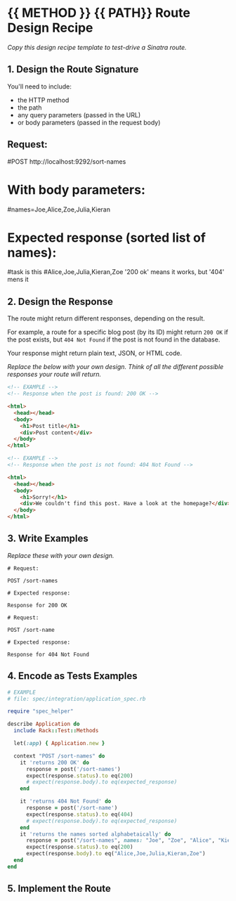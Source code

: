 # {{ METHOD }} {{ PATH}} Route Design Recipe

_Copy this design recipe template to test-drive a Sinatra route._

## 1. Design the Route Signature

You'll need to include:
  * the HTTP method
  * the path
  * any query parameters (passed in the URL)
  * or body parameters (passed in the request body)

  ## Request:
#POST http://localhost:9292/sort-names
# With body parameters:
#names=Joe,Alice,Zoe,Julia,Kieran
# Expected response (sorted list of names):

#task is this 
#Alice,Joe,Julia,Kieran,Zoe
'200 ok' means it works, but '404' mens it

## 2. Design the Response

The route might return different responses, depending on the result.

For example, a route for a specific blog post (by its ID) might return `200 OK` if the post exists, but `404 Not Found` if the post is not found in the database.

Your response might return plain text, JSON, or HTML code. 

_Replace the below with your own design. Think of all the different possible responses your route will return._

```html
<!-- EXAMPLE -->
<!-- Response when the post is found: 200 OK -->

<html>
  <head></head>
  <body>
    <h1>Post title</h1>
    <div>Post content</div>
  </body>
</html>
```

```html
<!-- EXAMPLE -->
<!-- Response when the post is not found: 404 Not Found -->

<html>
  <head></head>
  <body>
    <h1>Sorry!</h1>
    <div>We couldn't find this post. Have a look at the homepage?</div>
  </body>
</html>
```

## 3. Write Examples

_Replace these with your own design._

```
# Request:

POST /sort-names

# Expected response:

Response for 200 OK
```

```
# Request:

POST /sort-name

# Expected response:

Response for 404 Not Found
```

## 4. Encode as Tests Examples

```ruby
# EXAMPLE
# file: spec/integration/application_spec.rb

require "spec_helper"

describe Application do
  include Rack::Test::Methods

  let(:app) { Application.new }

  context "POST /sort-names" do
    it 'returns 200 OK' do
      response = post('/sort-names')
      expect(response.status).to eq(200)
      # expect(response.body).to eq(expected_response)
    end

    it 'returns 404 Not Found' do
      response = post('/sort-name')
      expect(response.status).to eq(404)
      # expect(response.body).to eq(expected_response)
    end
    it 'returns the names sorted alphabetaically' do
      response = post("/sort-names", names: "Joe", "Zoe", "Alice", "Kieran", "Julia")
      expect(response.status).to eq(200)
      expect(response.body).to eq("Alice,Joe,Julia,Kieran,Zoe")
  end
end
```

## 5. Implement the Route

